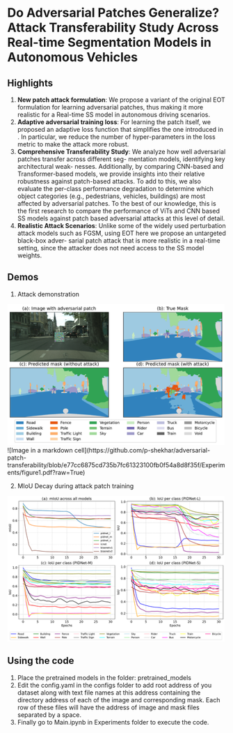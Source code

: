 # Do Adversarial Patches Generalize? Attack Transferability Study Across Real-time Segmentation Models in Autonomous Vehicles

## Highlights

1) **New patch attack formulation**: We propose a variant of the original
EOT formulation for learning adversarial patches,
thus making it more realistic for a Real-time SS model
in autonomous driving scenarios.
2) **Adaptive adversarial training loss**: For learning the
patch itself, we proposed an adaptive loss function that
simplifies the one introduced in . In particular, we
reduce the number of hyper-parameters in the loss metric
to make the attack more robust.
3) **Comprehensive Transferability Study**: We analyze how
well adversarial patches transfer across different seg-
mentation models, identifying key architectural weak-
nesses. Additionally, by comparing CNN-based and
Transformer-based models, we provide insights into
their relative robustness against patch-based attacks. To
add to this, we also evaluate the per-class performance
degradation to determine which object categories (e.g.,
pedestrians, vehicles, buildings) are most affected by
adversarial patches. To the best of our knowledge, this
is the first research to compare the performance of
ViTs and CNN based SS models against patch based
adversarial attacks at this level of detail.
4) **Realistic Attack Scenarios**: Unlike some of the widely
used perturbation attack models such as FGSM, using
EOT here we propose an untargeted black-box adver-
sarial patch attack that is more realistic in a real-time
setting, since the attacker does not need access to the
SS model weights.

## Demos
1. Attack demonstration
<img src="Experiments/figure1.pdf?raw=True" width="500">
![Image in a markdown cell](https://github.com/p-shekhar/adversarial-patch-transferability/blob/e77cc6875cd735b7fc61323100fb0f54a8d8f35f/Experiments/figure1.pdf?raw=True)

2. MIoU Decay during attack patch training
<img src="Experiments/figure2.pdf" width="500">

## Using the code
1. Place the pretrained models in the folder: pretrained_models
2. Edit the config.yaml in the configs folder to add root address of you dataset along with text file names at this address containing the directory address of each of the image and corresponding mask. Each row of these files will have the address of image and mask files separated by a space.
3. Finally go to Main.ipynb in Experiments folder to execute the code.

